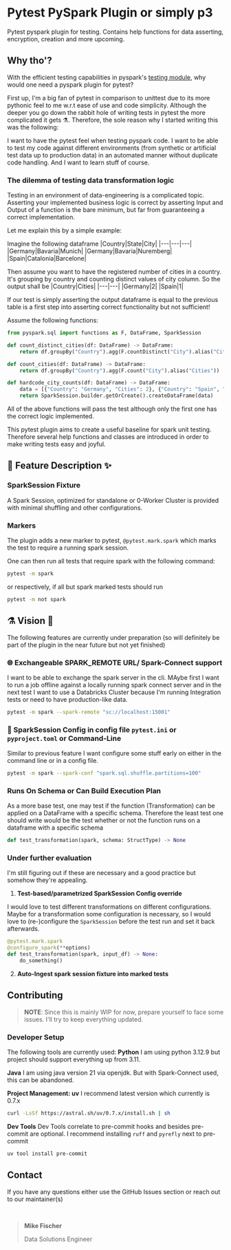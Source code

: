 # Pytest PySpark Plugin or simply p3

Pytest pyspark plugin for testing. Contains help functions for data asserting, encryption, creation and more upcoming.

## Why tho'?
With the efficient testing capabilities in pyspark's [testing module](https://spark.apache.org/docs/latest/api/python/getting_started/testing_pyspark.html), why would one need a pyspark plugin for pytest?

First up, I'm a big fan of pytest in comparison to unittest due to its more pythonic feel to me w.r.t ease of use and code simplicity. Although the deeper you go down the rabbit hole of writing tests in pytest the more complicated it gets :alembic:. Therefore, the sole reason why I started writing this was the following:

I want to have the pytest feel when testing pyspark code. I want to be able to test my code against different environments (from synthetic or artificial test data up to production data) in an automated manner without duplicate code handling. And I want to learn stuff of course.


### The dilemma of testing data transformation logic
Testing in an environment of data-engineering is a complicated topic. Asserting your implemented business logic is correct by asserting Input and Output of a function is the bare minimum, but far from guaranteeing a correct implementation.

Let me explain this by a simple example:

Imagine the following dataframe 
|Country|State|City|
|---|---|---|
|Germany|Bavaria|Munich|
|Germany|Bavaria|Nuremberg|
|Spain|Catalonia|Barcelone|

Then assume you want to have the registered number of cities in a country. It's grouping by country and counting distinct values of city column. So the output shall be
|Country|Cities|
|---|---|
|Germany|2|
|Spain|1|


If our test is simply asserting the output dataframe is equal to the previous table is a first step into asserting correct functionality but not sufficient!


Assume the following functions:
```python
from pyspark.sql import functions as F, DataFrame, SparkSession

def count_distinct_cities(df: DataFrame) -> DataFrame:
    return df.groupBy("Country").agg(F.countDistinct("City").alias("Cities"))

def count_cities(df: DataFrame) -> DataFrame:
    return df.groupBy("Country").agg(F.count("City").alias("Cities"))

def hardcode_city_counts(df: DataFrame) -> DataFrame:
    data = [{"Country": "Germany", "Cities": 2}, {"Country": "Spain", "Cities": 1}]
    return SparkSession.builder.getOrCreate().createDataFrame(data)
```

All of the above functions will pass the test although only the first one has the correct logic implemented.

This pytest plugin aims to create a useful baseline for spark unit testing. Therefore several help functions and classes are introduced in order to make writing tests easy and joyful.

## :tada: Feature Description :sparkles:

### SparkSession Fixture
A Spark Session, optimized for standalone or 0-Worker Cluster is provided with minimal shuffling and other configurations.

### Markers
The plugin adds a new marker to pytest, `@pytest.mark.spark` which marks the test to require a running spark session.

One can then run all tests that require spark with the following command:
```sh
pytest -m spark
```

or respectively, if all but spark marked tests should run
```sh
pytest -m not spark
```


## :alembic: Vision :construction:

The following features are currently under preparation (so will definitely be part of the plugin in the near future but not yet finished)

### :globe_with_meridians: Exchangeable SPARK_REMOTE URL/ Spark-Connect support
I want to be able to exchange the spark server in the cli. MAybe first I want to run a job offline against a locally running spark connect server and in the next test I want to use a Databricks Cluster because I'm running Integration tests or need to have production-like data.

```sh
pytest -m spark --spark-remote "sc://localhost:15001"
```

### :wrench: SparkSession Config in config file `pytest.ini` or `pyproject.toml` or Command-Line
Similar to previous feature I want configure some stuff early on either in the command line or in a config file.

```sh
pytest -m spark --spark-conf "spark.sql.shuffle.partitions=100"
```


### Runs On Schema or Can Build Execution Plan
As a more base test, one may test if the function (Transformation) can be applied on a DataFrame with a specific schema. Therefore the least test one should write would be the test whether or not the function runs on a dataframe with a specific schema

```python
def test_transformation(spark, schema: StructType) -> None

```

### Under further evaluation

I'm still figuring out if these are necessary and a good practice but somehow they're appealing.

1. **Test-based/parametrized SparkSession Config override**

I would love to test different transformations on different configurations. Maybe for a transformation some configuration is necessary, so I would love to (re-)configure the `SparkSession` before the test run and set it back afterwards. 

```python
@pytest.mark.spark
@configure_spark(**options)
def test_transformation(spark, input_df) -> None:
    do_something()
```

2. **Auto-Ingest spark session fixture into marked tests**


## Contributing
> **__NOTE__**: Since this is mainly WIP for now, prepare yourself to face some issues. I'll try to keep everything updated.

### Developer Setup
The following tools are currently used:
**Python**
I am using python 3.12.9 but project should support everything up from 3.11.

**Java**
I am using java version 21 via openjdk. But with Spark-Connect used, this can be abandoned.

**Project Management: uv**
I recommend latest version which currently is 0.7.x
```sh
curl -LsSf https://astral.sh/uv/0.7.x/install.sh | sh
```

**Dev Tools**
Dev Tools correlate to pre-commit hooks and besides pre-commit are optional. I recommend installing `ruff` and `pyrefly` next to pre-commit

```sh
uv tool install pre-commit
```

## Contact
If you have any questions either use the GitHub Issues section or reach out to our maintainer(s)

</br>

>**Mike Fischer**
>
>Data Solutions Engineer
